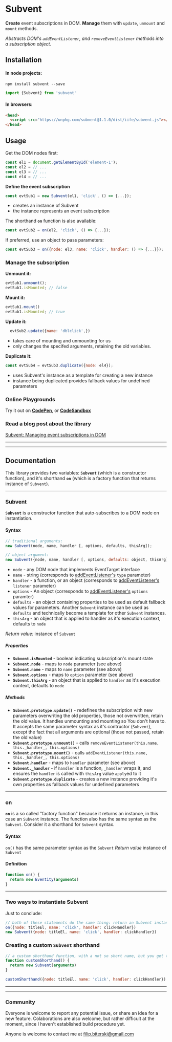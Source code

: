# Subvent
**Create** event subscriptions in DOM. **Manage** them with `update`, `unmount` and `mount` methods.

*Abstracts DOM's `addEventListener`, and `removeEventListener` methods into a subscription object.*

## Installation
#### In node projects:
```
npm install subvent --save
```
```js
import {Subvent} from 'subvent'
```

#### In browsers:
```html
<head>
  <script src="https://unpkg.com/subvent@1.1.0/dist/iife/subvent.js"></script>
</head>
```

## Usage
Get the DOM nodes first:
```js
const el1 = document.getElementById('element-1');
const el2 = // ...
const el3 = // ...
const el4 = // ...
```

**Define the event subscription**
```js
const evtSub1 = new Subvent(el1, 'click', () => {...});
```
- creates an instance of Subvent
- the instance represents an event subscription

The shorthand **`on`** function is also available:
```js
const evtSub2 = on(el2, 'click', () => {...});
```

If preferred, use an object to pass parameters:
```js
const evtSub3 = on({node: el3, name: 'click', handler: () => {...}});
```

### Manage the subscription

**Unmount it:**
```js
evtSub1.unmount();
evtSub1.isMounted; // false
```

**Mount it:**
```js
evtSub1.mount()
evtSub1.isMounted; // true
```

**Update it:**
```js
  evtSub2.update({name: 'dblclick',})
```
- takes care of mounting and unmounting for us
- only changes the specifed arguments, retaining the old variables.

**Duplicate it:**
```js
const evtSub4 = evtSub3.duplicate({node: el4});
```
- uses Subvent's instance as a template for creating a new instance
- instance being duplicated provides fallback values for undefined parameters

### Online Playgrounds
Try it out on **[CodePen](https://codepen.io/filibit/pen/KKpXLjb)**, or **[CodeSandbox](https://codesandbox.io/s/subvent-playground-ttde9)**

### Read a blog post about the library
[Subvent: Managing event subscriptions in DOM](https://dev.to/filibit/subvent-js-managing-dom-event-subscriptions-39g1)
___
___
## Documentation
This library provides two variables: **`Subvent`** (which is a constructor function), and it's shorthand **`on`** (which is a factory function that returns instance of `Subvent`).
___
### Subvent
**`Subvent`** is a constructor function that auto-subscribes to a DOM node on instantiation.

#### Syntax
```js
// traditional arguments:
new Subvent(node, name, handler [, options, defaults, thisArg]);

// object argument:
new Subvent({node, name, handler [, options, defaults: object, thisArg]});
```
- `node` - any DOM node that implements EventTarget interface
- `name` - string (corresponds to [addEventListener's](https://developer.mozilla.org/en-US/docs/Web/API/EventTarget/addEventListener#Syntax) `type` parameter)
- `handler` - a function, or an object (corresponds to [addEventListener's](https://developer.mozilla.org/en-US/docs/Web/API/EventTarget/addEventListener#Syntax) `listener` parameter)
- `options` - An object (corresponds to [addEventListener's](https://developer.mozilla.org/en-US/docs/Web/API/EventTarget/addEventListener#Syntax) `options` paramter)
- `defaults` - an object containing properties to be used as default fallback values for parameters. Another `Subvent` instance can be used as `defaults` and technically become a template for other `Subvent` instances.
- `thisArg` - an object that is applied to handler as it's execution context, defaults to `node`

*Return value:*
instance of `Subvent`

##### Properties
  - **`Subvent.isMounted`** - boolean indicating subscription's mount state
  - **`Subvent.node`** - maps to `node` parameter (see above)
  - **`Subvent.name`** - maps to `name` parameter (see above)
  - **`Subvent.options`** - maps to `option` parameter (see above)
  - **`Subvent.thisArg`** - an object that is applied to `handler` as it's execution context, defaults to `node`


##### Methods
  - **`Subvent.prototype.update()`** - redefines the subscription with new parameters overwriting the old properties, those not overwritten, retain the old value. It handles unmounting and mounting so You don't have to. It accepts the same parameter syntax as it's contructor (`Subvent`), except the fact that all arguments are optional (those not passed, retain the old value)
  - **`Subvent.prototype.unmount()`** - calls `removeEventListener(this.name, this._handler_, this.options)`
  - **`Subvent.prototype.mount()`** - calls `addEventListener(this.name, this._handler_, this.options)`
  - **`Subvent.handler`** - maps to `handler` parameter (see above)
  - **`Subvent._handler`** - if `handler` is a function, `_handler` wraps it, and ensures the `handler` is called with `thisArg` value `apply`ed to it
  - **`Subvent.prototype.duplicate`** - creates a new instance providing it's own properties as fallback values for undefined parameters
___
### on
**`on`** is a so called "factory function" because it returns an instance, in this case an `Subvent` instance. The function also has the same syntax as the `Subvent`. Consider it a shorthand for `Subvent` syntax.

#### Syntax
`on()` has the same parameter syntax as the `Subvent`
*Return value*
instance of `Subvent`

#### Definition
```js
function on() {
  return new Eventity(arguments)
}
```
___
### Two ways to instantiate Subvent
Just to conclude:
```js
// both of these statements do the same thing: return an Subvent instance
on({node: titleEl, name: 'click', handler: clickHandler})
new Subvent({node: titleEl, name: 'click', handler: clickHandler})
```
### Creating a custom `Subvent` shorthand
```js
// a custom shorthand function, with a not so short name, but you get the point
function customShorthand() {
  return new Subvent(arguments)
}

customShorthand({node: titleEl, name: 'click', handler: clickHandler})
```
___
___
### Community
Everyone is welcome to report any potential issue, or share an idea for a new feature.
Colaborations are also welcome, but rather difficult at the moment, since I haven't established build procedure yet.

Anyone is welcome to contact me at filip.biterski@gmail.com
